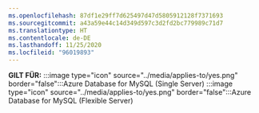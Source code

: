 ```yaml
---
ms.openlocfilehash: 87df1e29ff7d625497d47d5805912128f7371693
ms.sourcegitcommit: a43a59e44c14d349d597c3d2fd2bc779989c71d7
ms.translationtype: HT
ms.contentlocale: de-DE
ms.lasthandoff: 11/25/2020
ms.locfileid: "96019893"
---
```

<Token>**GILT FÜR:** :::image type="icon" source="../media/applies-to/yes.png" border="false":::Azure Database for MySQL (Single Server) :::image type="icon" source="../media/applies-to/yes.png" border="false":::Azure Database for MySQL (Flexible Server)</Token>